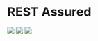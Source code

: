 # REST Assured 
<p float="left">
<img src="https://img.shields.io/badge/ Project - Maven - Green">
<img src="https://img.shields.io/badge/ Framework - TestNG - Orange">
<img src="https://img.shields.io/badge/ Method - Table Driven - Purple">
</p>


